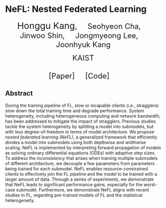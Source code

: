 # NeFL: Nested Federated Learning

<p align="center">
  <span style="font-size:24px">
    <a href="https://honggkang.github.io/about/" style="text-decoration:none;font-size: larger;">Honggu Kang</a>,&nbsp;&nbsp;&nbsp;&nbsp;
    <a href="https://seohyeon-cha.github.io/" style="text-decoration:none;">Seohyeon Cha</a>,&nbsp;&nbsp;&nbsp;&nbsp;
    <a href="https://alinlab.kaist.ac.kr/shin.html" style="text-decoration:none;">Jinwoo Shin</a>,&nbsp;&nbsp;&nbsp;&nbsp;
    Jongmyeong Lee,&nbsp;&nbsp;&nbsp;&nbsp;
    <a href="https://artlab.kaist.ac.kr/bbs/board.php?bo_table=sub1_1" style="text-decoration:none;">Joonhyuk Kang</a>
  </span>
</p>

<p align="center">
  <span style="font-size:24px">
    <a href="https://www.kaist.ac.kr/en/" style="text-decoration:none;">KAIST</a><br><br>
    <a href="https://arxiv.org/abs/2308.07761" style="text-decoration:none;">[Paper]</a>&nbsp;&nbsp;&nbsp;&nbsp
    <a href="https://github.com/honggkang/nested-federated-learning" style="text-decoration:none;">[Code]</a>&nbsp;&nbsp;&nbsp;&nbsp
  </span>
</p>

## Abstract
During the training pipeline of FL, slow or incapable clients (i.e., stragglers) slow down the total training time and degrade performance. System heterogeneity, including heterogeneous computing and network bandwidth, has been addressed to mitigate the impact of stragglers. Previous studies tackle the system heterogeneity by splitting a model into submodels, but with less degree-of-freedom in terms of model architecture. We propose *nested federated learning (NeFL)*, a generalized framework that efficiently divides a model into submodels using both depthwise and widthwise scaling. NeFL is implemented by interpreting forward propagation of models as solving ordinary differential equations (ODEs) with adaptive step sizes. To address the *inconsistency* that arises when training multiple submodels of different architecture, we decouple a few parameters from parameters being trained for each submodel. NeFL enables resource-constrained clients to effectively join the FL pipeline and the model to be trained with a larger amount of data. Through a series of experiments, we demonstrate that NeFL leads to significant performance gains, especially for the worst-case submodel. Furthermore, we demonstrate NeFL aligns with recent studies in FL, regarding pre-trained models of FL and the statistical heterogeneity.
